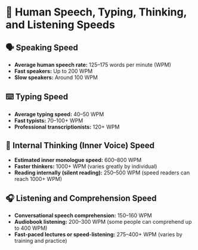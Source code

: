 
# 🧠 Human Speech, Typing, Thinking, and Listening Speeds

## 🗣️ Speaking Speed
- **Average human speech rate:** 125–175 words per minute (WPM)
- **Fast speakers:** Up to 200 WPM
- **Slow speakers:** Around 100 WPM

## ⌨️ Typing Speed
- **Average typing speed:** 40–50 WPM
- **Fast typists:** 70–100+ WPM
- **Professional transcriptionists:** 120+ WPM

## 🤔 Internal Thinking (Inner Voice) Speed
- **Estimated inner monologue speed:** 600–800 WPM
- **Faster thinkers:** 1000+ WPM (varies greatly by individual)
- **Reading internally (silent reading):** 250–500 WPM (speed readers can reach 1000+ WPM)

## 🎧 Listening and Comprehension Speed
- **Conversational speech comprehension:** 150–160 WPM
- **Audiobook listening:** 200–300 WPM (some people can comprehend up to 400 WPM)
- **Fast-paced lectures or speed-listening:** 275–400+ WPM (varies by training and practice)
